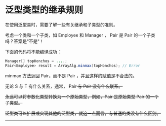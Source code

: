 #   泛型类型的继承规则

在使用泛型类时，需要了解一些有关继承和子类型的准则。

考虑一个类和一个子类，如 Employee 和 Manager ， Pair<Manager> 是 Pair<Employee> 的一个子类吗？答案是"不是"！

下面的代码将不能编译成功：

```Java
Manager[] topHonchos = ....;
Pair<Employee> result = ArrayAlg.minmax(topHonchos); // Error
```

minmax 方法返回 Pair<Manager>，而不是 Pair<Employee> ，并且这样的赋值是不合法的。

无论 S 与 T 有什么关系，通常， Pair<S> 与 Pair<T> 没有什么联系。

永远可以将参数化类型转换为一个原始类型，例如，Pair<Employee> 是原始类型 Pair 的一个子类型。

泛型类可以扩展或实现其他的泛型类，就这一点而言，与普通的类没有什么区别。

----